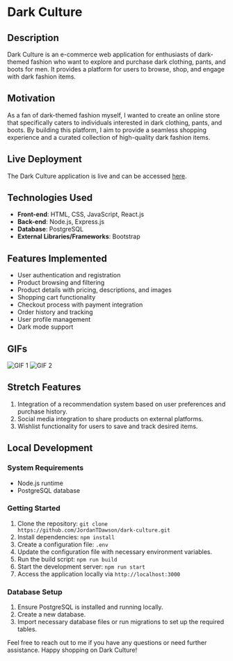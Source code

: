 # Dark Culture

## Description
Dark Culture is an e-commerce web application for enthusiasts of dark-themed fashion who want to explore and purchase dark clothing, pants, and boots for men. It provides a platform for users to browse, shop, and engage with dark fashion items.

## Motivation
As a fan of dark-themed fashion myself, I wanted to create an online store that specifically caters to individuals interested in dark clothing, pants, and boots. By building this platform, I aim to provide a seamless shopping experience and a curated collection of high-quality dark fashion items.

## Live Deployment
The Dark Culture application is live and can be accessed [here](https://example.com).

## Technologies Used
- **Front-end**: HTML, CSS, JavaScript, React.js
- **Back-end**: Node.js, Express.js
- **Database**: PostgreSQL
- **External Libraries/Frameworks**: Bootstrap

## Features Implemented
- User authentication and registration
- Product browsing and filtering
- Product details with pricing, descriptions, and images
- Shopping cart functionality
- Checkout process with payment integration
- Order history and tracking
- User profile management
- Dark mode support

## GIFs
![GIF 1](https://example.com/gif1.gif)
![GIF 2](https://example.com/gif2.gif)

## Stretch Features
1. Integration of a recommendation system based on user preferences and purchase history.
2. Social media integration to share products on external platforms.
3. Wishlist functionality for users to save and track desired items.

## Local Development

### System Requirements
- Node.js runtime
- PostgreSQL database

### Getting Started
1. Clone the repository: `git clone https://github.com/JordanTDawson/dark-culture.git`
2. Install dependencies: `npm install`
3. Create a configuration file: `.env`
4. Update the configuration file with necessary environment variables.
5. Run the build script: `npm run build`
6. Start the development server: `npm run start`
7. Access the application locally via `http://localhost:3000`

### Database Setup
1. Ensure PostgreSQL is installed and running locally.
2. Create a new database.
3. Import necessary database files or run migrations to set up the required tables.

Feel free to reach out to me if you have any questions or need further assistance. Happy shopping on Dark Culture!

